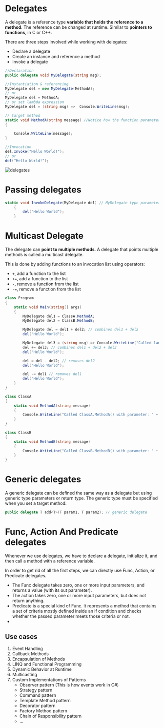 # Delegates
A delegate is a reference type **variable that holds the reference to a method**. The reference can be changed at runtime. Similar to **pointers to functions**, in C or C++.

There are three steps involved while working with delegates:
- Declare a delegate
- Create an instance and reference a method
- Invoke a delegate

```cs
//Declaration
public delegate void MyDelegate(string msg);

//Instantiation & referencing
MyDelegate del = new MyDelegate(MethodA);
// or 
MyDelegate del = MethodA; 
// or set lambda expression 
MyDelegate del = (string msg) =>  Console.WriteLine(msg);

// target method
static void MethodA(string message) //Notice how the function parameters match the delegate signature.
{
    
    Console.WriteLine(message);
}

//Invocation
del.Invoke("Hello World!");
// or 
del("Hello World!");
```
![delegates](delegates.png)

# Passing delegates
```cs
static void InvokeDelegate(MyDelegate del) // MyDelegate type parameter
    {
        del("Hello World");
    }
```

# Multicast Delegate
The delegate can **point to multiple methods**. A delegate that points multiple methods is called a multicast delegate.

This is done by adding functions to an invocation list using operators:
- `+`, add a function to the list
- `+=`, add a function to the list
- `-`, remove a function from the list
- `-=`, remove a function from the list

```cs
class Program
{
    static void Main(string[] args)
    {
        MyDelegate del1 = ClassA.MethodA;
        MyDelegate del2 = ClassB.MethodB;

        MyDelegate del = del1 + del2; // combines del1 + del2
        del("Hello World");

        MyDelegate del3 = (string msg) => Console.WriteLine("Called lambda expression: " + msg);
        del += del3; // combines del1 + del2 + del3
        del("Hello World");

        del = del - del2; // removes del2
        del("Hello World");

        del -= del1 // removes del1
        del("Hello World");
    }
}

class ClassA
{
    static void MethodA(string message)
    {
        Console.WriteLine("Called ClassA.MethodA() with parameter: " + message);
    }
}

class ClassB
{
    static void MethodB(string message)
    {
        Console.WriteLine("Called ClassB.MethodB() with parameter: " + message);
    }
}
```

# Generic delegates
A generic delegate can be defined the same way as a delegate but using generic type parameters or return type. The generic type must be specified when you set a target method.

```cs
public delegate T add<T>(T param1, T param2); // generic delegate
```

# Func, Action And Predicate delegates
Whenever we use delegates, we have to declare a delegate, initialize it, and then call a method with a reference variable.

In order to get rid of all the first steps, we can directly use Func, Action, or Predicate delegates.

- The Func delegate takes zero, one or more input parameters, and returns a value (with its out parameter).
- The action takes zero, one or more input parameters, but does not return anything.
- Predicate is a special kind of Func. It represents a method that contains a set of criteria mostly defined inside an if condition and checks whether the passed parameter meets those criteria or not.
- 
## Use cases
1. Event Handling
2. Callback Methods
3. Encapsulation of Methods
4. LINQ and Functional Programming
5. Dynamic Behavior at Runtime
6. Multicasting
7. Custom Implementations of Patterns
   -  Observer pattern (This is how events work in C#)
   -  Strategy pattern
   -  Command pattern
   -  Template Method pattern
   -  Decorator pattern
   -  Factory Method pattern
   -  Chain of Responsibility pattern
   -  ...